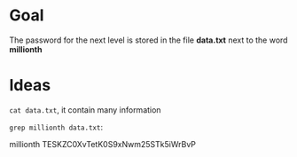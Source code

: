 # Goal

The password for the next level is stored in the file **data.txt** next to the word **millionth**



# Ideas

`cat data.txt`, it contain many information

`grep millionth data.txt`:

millionth       TESKZC0XvTetK0S9xNwm25STk5iWrBvP